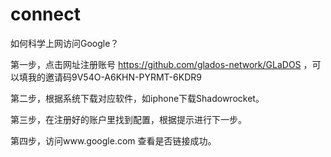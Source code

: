 # connect
如何科学上网访问Google？

第一步，点击网址注册账号 https://github.com/glados-network/GLaDOS ，可以填我的邀请码9V54O-A6KHN-PYRMT-6KDR9

第二步，根据系统下载对应软件，如iphone下载Shadowrocket。

第三步，在注册好的账户里找到配置，根据提示进行下一步。

第四步，访问www.google.com 查看是否链接成功。
